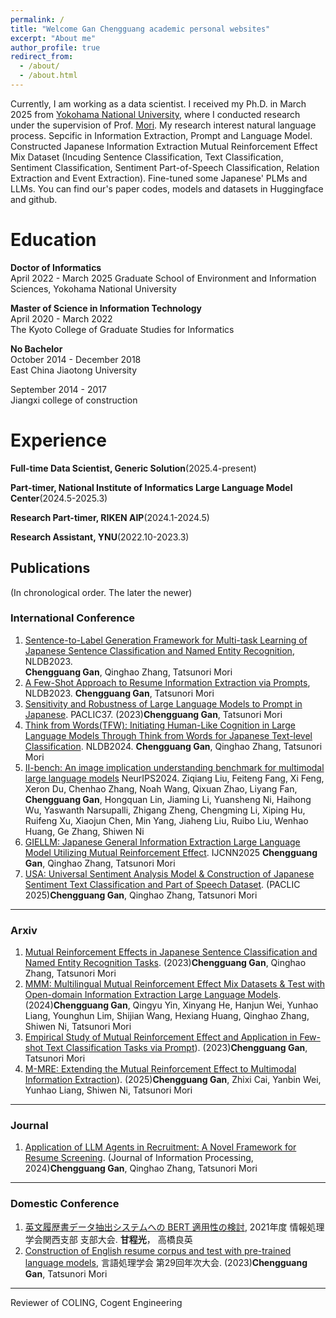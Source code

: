 ```yaml
---
permalink: /
title: "Welcome Gan Chengguang academic personal websites"
excerpt: "About me"
author_profile: true
redirect_from: 
  - /about/
  - /about.html
---
```


 Currently, I am working as a data scientist. I received my Ph.D. in March 2025 from [Yokohama National University](https://www.ynu.ac.jp/index.html), where I conducted research under the supervision of Prof. [Mori](http://www.forest.eis.ynu.ac.jp/~mori/en/index.html). My research interest natural language process. Sepcific in  Information Extraction, Prompt and Language Model. 
 Constructed Japanese Information Extraction Mutual Reinforcement Effect Mix Dataset (Incuding Sentence Classification, Text Classification, Sentiment Classification, Sentiment Part-of-Speech Classification, Relation Extraction and Event Extraction). 
 Fine-tuned some Japanese' PLMs and LLMs. You can find our's paper codes, models and datasets in Huggingface and github.

Education
======
**Doctor of Informatics**  
April 2022 - March 2025 
Graduate School of Environment and Information Sciences, Yokohama National University


**Master of Science in Information Technology**  
April 2020 - March 2022  
The Kyoto College of Graduate Studies for Informatics

**No Bachelor**  
October 2014 - December 2018  
East China Jiaotong University

September 2014 - 2017  
Jiangxi college of construction

Experience
======
**Full-time Data Scientist, Generic Solution**(2025.4-present)

**Part-timer, National Institute of Informatics Large Language Model Center**(2024.5-2025.3)

**Research Part-timer, RIKEN AIP**(2024.1-2024.5)

**Research Assistant, YNU**(2022.10-2023.3)


## Publications
(In chronological order. The later the newer)

### International Conference
1. [Sentence-to-Label Generation Framework for Multi-task Learning of Japanese Sentence Classification and Named Entity Recognition](https://link.springer.com/chapter/10.1007/978-3-031-35320-8_18), NLDB2023.  
   **Chengguang Gan**, Qinghao Zhang, Tatsunori Mori
2. [A Few-Shot Approach to Resume Information Extraction via Prompts](https://link.springer.com/chapter/10.1007/978-3-031-35320-8_32), NLDB2023.
   **Chengguang Gan**, Tatsunori Mori
3. [Sensitivity and Robustness of Large Language Models to Prompt in Japanese](https://arxiv.org/abs/2305.08714). PACLIC37.
   (2023)**Chengguang Gan**, Tatsunori Mori
4. [Think from Words(TFW): Initiating Human-Like Cognition in Large Language Models Through Think from Words for Japanese Text-level Classification](https://arxiv.org/abs/2312.03458).
  NLDB2024. **Chengguang Gan**, Qinghao Zhang, Tatsunori Mori
5. [II-bench: An image implication understanding benchmark for multimodal large language models](https://proceedings.neurips.cc/paper_files/paper/2024/hash/52764eb83bf0a0bd32766ce5c01612e5-Abstract-Datasets_and_Benchmarks_Track.html) NeurIPS2024. Ziqiang Liu, Feiteng Fang, Xi Feng, Xeron Du, Chenhao Zhang, Noah Wang, Qixuan Zhao, Liyang Fan, **Chengguang Gan**, Hongquan Lin, Jiaming Li, Yuansheng Ni, Haihong Wu, Yaswanth Narsupalli, Zhigang Zheng, Chengming Li, Xiping Hu, Ruifeng Xu, Xiaojun Chen, Min Yang, Jiaheng Liu, Ruibo Liu, Wenhao Huang, Ge Zhang, Shiwen Ni
6. [GIELLM: Japanese General Information Extraction Large Language Model Utilizing Mutual Reinforcement Effect](https://arxiv.org/abs/2311.06838).
   IJCNN2025 **Chengguang Gan**, Qinghao Zhang, Tatsunori Mori
7. [USA: Universal Sentiment Analysis Model & Construction of Japanese Sentiment Text Classification and Part of Speech Dataset](https://arxiv.org/abs/2309.03787).
   (PACLIC 2025)**Chengguang Gan**, Qinghao Zhang, Tatsunori Mori


---

### Arxiv
1. [Mutual Reinforcement Effects in Japanese Sentence Classification and Named Entity Recognition Tasks](https://arxiv.org/abs/2307.10291).
   (2023)**Chengguang Gan**, Qinghao Zhang, Tatsunori Mori
2. [MMM: Multilingual Mutual Reinforcement Effect Mix Datasets & Test with Open-domain Information Extraction Large Language Models](https://arxiv.org/abs/2407.10953).
   (2024)**Chengguang Gan**, Qingyu Yin, Xinyang He, Hanjun Wei, Yunhao Liang, Younghun Lim, Shijian Wang, Hexiang Huang, Qinghao Zhang, Shiwen Ni, Tatsunori Mori
3. [Empirical Study of Mutual Reinforcement Effect and Application in Few-shot Text Classification Tasks via Prompt](https://arxiv.org/abs/2410.09745)).
   (2023)**Chengguang Gan**, Tatsunori Mori
4. [M-MRE: Extending the Mutual Reinforcement Effect to Multimodal Information Extraction](https://arxiv.org/abs/2504.17353)).
   (2025)**Chengguang Gan**, Zhixi Cai, Yanbin Wei, Yunhao Liang, Shiwen Ni, Tatsunori Mori

---

### Journal
1. [Application of LLM Agents in Recruitment: A Novel Framework for Resume Screening](https://www.jstage.jst.go.jp/article/ipsjjip/32/0/32_881/_article).
   (Journal of Information Processing, 2024)**Chengguang Gan**, Qinghao Zhang, Tatsunori Mori

---

### Domestic Conference
1. [英文履歴書データ抽出システムへの BERT 適用性の検討](https://ipsj.ixsq.nii.ac.jp/ej/?action=pages_view_main&active_action=repository_view_main_item_detail&item_id=213712&item_no=1&page_id=13&block_id=8), 2021年度 情報処理学会関西支部 支部大会.
   **甘程光**， 高橋良英
2. [Construction of English resume corpus and test with pre-trained language models]([https://ui.adsabs.harvard.edu/abs/2022arXiv220803219G/abstract](https://www.google.com/url?sa=t&rct=j&q=&esrc=s&source=web&cd=&cad=rja&uact=8&ved=2ahUKEwjJ0r7ep9yAAxX_l1YBHdZ7B9gQFnoECA4QAQ&url=https%3A%2F%2Fwww.anlp.jp%2Fproceedings%2Fannual_meeting%2F2023%2Fpdf_dir%2FC11-5.pdf&usg=AOvVaw31CR2H8c3Ha7TyjkDIwcbx&opi=89978449)https://www.google.com/url?sa=t&rct=j&q=&esrc=s&source=web&cd=&cad=rja&uact=8&ved=2ahUKEwjJ0r7ep9yAAxX_l1YBHdZ7B9gQFnoECA4QAQ&url=https%3A%2F%2Fwww.anlp.jp%2Fproceedings%2Fannual_meeting%2F2023%2Fpdf_dir%2FC11-5.pdf&usg=AOvVaw31CR2H8c3Ha7TyjkDIwcbx&opi=89978449), 言語処理学会 第29回年次大会.
   (2023)**Chengguang Gan**, Tatsunori Mori

---
Reviewer of COLING, Cogent Engineering
